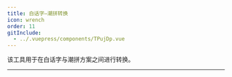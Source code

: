 ```yaml
---
title: 白话字—潮拼转换
icon: wrench
order: 11
gitInclude:
  - ../.vuepress/components/TPujDp.vue
---
```


<script setup>
import TPujDp from '@components/TPujDp.vue';
import TPuj from '@components/TPuj.vue';
</script>

该工具用于在白话字与潮拼方案之间进行转换。

---

<TPujDp />
